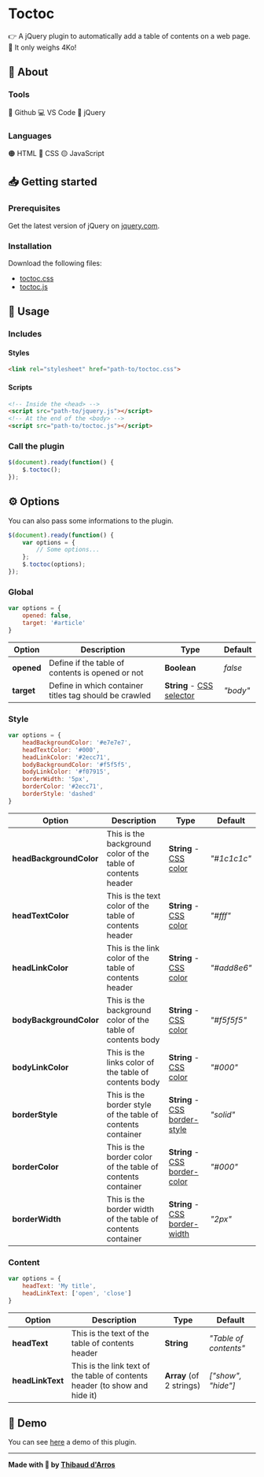# Toctoc
👉 A jQuery plugin to automatically add a table of contents on a web page.<br>
🚀 It only weighs 4Ko! 

## 🤔 About

### Tools
🐙 Github 💻 VS Code 🧰 jQuery

### Languages
🟠 HTML 🔵 CSS 🟡 JavaScript

## 📥 Getting started

### Prerequisites
Get the latest version of jQuery on [jquery.com](https://code.jquery.com).

### Installation
Download the following files:
 * [toctoc.css](https://github.com/ThibaudArros/toctoc/blob/master/toctoc.css)
 * [toctoc.js](https://github.com/ThibaudArros/toctoc/blob/master/toctoc.js)

## 📑 Usage

### Includes

#### Styles
```html
<link rel="stylesheet" href="path-to/toctoc.css">
```

#### Scripts
```html
<!-- Inside the <head> -->
<script src="path-to/jquery.js"></script>
<!-- At the end of the <body> -->
<script src="path-to/toctoc.js"></script>
```

### Call the plugin
```javascript
$(document).ready(function() {
    $.toctoc();
});
```

## ⚙️ Options
You can also pass some informations to the plugin.
```javascript
$(document).ready(function() {
    var options = {
        // Some options...
    };
    $.toctoc(options);
});
```

### Global
```javascript
var options = {
    opened: false,
    target: '#article'
}
```

| Option        | Description                                            | Type                                                                             | Default  |
|---------------|--------------------------------------------------------|----------------------------------------------------------------------------------|----------|
| **opened** | Define if the table of contents is opened or not         | **Boolean**                                                                      | *false*   |
| **target**    | Define in which container titles tag should be crawled | **String** - [CSS selector](https://www.w3schools.com/cssref/css_selectors.asp)  | *"body"* |

### Style
```javascript
var options = {
    headBackgroundColor: '#e7e7e7',
    headTextColor: '#000',
    headLinkColor: '#2ecc71',
    bodyBackgroundColor: '#f5f5f5',   
    bodyLinkColor: '#f07915',
    borderWidth: '5px',
    borderColor: '#2ecc71',
    borderStyle: 'dashed'
}
```

| Option                  | Description                                                  | Type                                                                                | Default     |
|-------------------------|--------------------------------------------------------------|-------------------------------------------------------------------------------------|-------------|
| **headBackgroundColor** | This is the background color of the table of contents header | **String** - [CSS color](https://www.w3schools.com/colors/default.asp)              | *"#1c1c1c"* |
| **headTextColor**       | This is the text color of the table of contents header       | **String** - [CSS color](https://www.w3schools.com/colors/default.asp)              | *"#fff"*    |
| **headLinkColor**       | This is the link color of the table of contents header       | **String** - [CSS color](https://www.w3schools.com/colors/default.asp)              | *"#add8e6"* |
| **bodyBackgroundColor** | This is the background color of the table of contents body   | **String** - [CSS color](https://www.w3schools.com/colors/default.asp)              | *"#f5f5f5"* |
| **bodyLinkColor**       | This is the links color of the table of contents body        | **String** - [CSS color](https://www.w3schools.com/colors/default.asp)              | *"#000"*    |
| **borderStyle**         | This is the border style of the table of contents container  | **String** - [CSS border-style](https://www.w3schools.com/css/css_border_sides.asp) | *"solid"*   |
| **borderColor**         | This is the border color of the table of contents container  | **String** - [CSS border-color](https://www.w3schools.com/css/css_border_color.asp) | *"#000"*    |
| **borderWidth**         | This is the border width of the table of contents container  | **String** - [CSS border-width](https://www.w3schools.com/css/css_border_sides.asp) | *"2px"*     |

### Content
```javascript
var options = {
    headText: 'My title',
    headLinkText: ['open', 'close']
}
```

| Option           | Description                                                                 | Type                     | Default               |
|------------------|-----------------------------------------------------------------------------|--------------------------|-----------------------|
| **headText**     | This is the text of the table of contents header                            | **String**               | *"Table of contents"* |
| **headLinkText** | This is the link text of the table of contents header (to show and hide it) | **Array** (of 2 strings) | *["show", "hide"]*    |

## 👀 Demo
You can see [here](https://thibaudarros.github.io/toctoc/demo.html) a demo of this plugin.

***
**Made with 💛 by [Thibaud d'Arros](https://github.com/ThibaudArros)**
